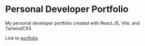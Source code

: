# Personal Developer Portfolio

My personal developer portfolio created with React.JS, Vite, and TailwindCSS  
  
Link to [portfolio](hyeokjinjin.github.io)
